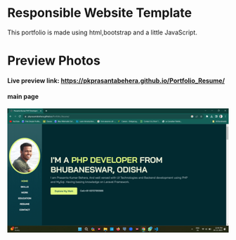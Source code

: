 # Responsible Website Template

This portfolio is made using html,bootstrap and a little JavaScript.

# Preview Photos

#### Live preview link:  https://pkprasantabehera.github.io/Portfolio_Resume/
####  main page
![Preview image 1](assets/images/portfolio-1.png?raw=true "Starting Page ")<br><br>
